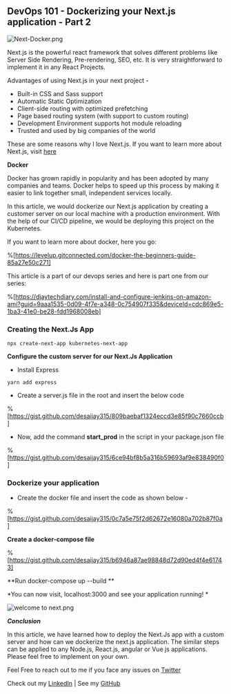## DevOps 101 - Dockerizing your Next.js application - Part 2


![Next-Docker.png](https://cdn.hashnode.com/res/hashnode/image/upload/v1601637324521/DJudOTc3u.png)


Next.js is the powerful react framework that solves different problems like Server Side Rendering, Pre-rendering, SEO, etc. It is very straightforward to implement it in any React Projects.

Advantages of using Next.js in your next project - 

- Built-in CSS and Sass support
- Automatic Static Optimization
- Client-side routing with optimized prefetching
- Page based routing system (with support to custom routing)
- Development Environment supports hot module reloading
- Trusted and used by big companies of the world


These are some reasons why I love Next.js. If you want to learn more about Next.js, visit  [here](https://nextjs.org/learn/basics/create-nextjs-app)
  

**Docker** 

Docker has grown rapidly in popularity and has been adopted by many companies and teams. Docker helps to speed up this process by making it easier to link together small, independent services locally. 

In this article, we would dockerize our Next.js application by creating a customer server on our local machine with a production environment. With the help of our CI/CD pipeline, we would be deploying this project on the Kubernetes.

If you want to learn more about docker, here you go:

%[https://levelup.gitconnected.com/docker-the-beginners-guide-85a27e50c271]

This article is a part of our devops series and here is part one from our series:

%[https://djaytechdiary.com/install-and-configure-jenkins-on-amazon-ami?guid=9aaa1535-0d09-4f7e-a348-0c754907f335&deviceId=cdc869e5-1ba3-41e0-be28-fdd1968008eb]

### Creating the Next.Js App


```
npx create-next-app kubernetes-next-app

``` 
**Configure the custom server for our Next.Js Application**

 - Install Express

```
yarn add express

```

- Create a server.js file in the root and insert the below code 

%[https://gist.github.com/desaijay315/809baebaf1324eccd3e85f90c7660ccb]

- Now, add the command **start_prod** in the script in your package.json file

%[https://gist.github.com/desaijay315/6ce94bf8b5a316b59693af9e838490f0]


### Dockerize your application

- Create the docker file and insert the code as shown below - 


%[https://gist.github.com/desaijay315/0c7a5e75f2d62672e16080a702b87f0a]

**Create a docker-compose file**


%[https://gist.github.com/desaijay315/b6946a87ae98848d72d90ed4f4e61743]


**Run docker-compose up --build
**

*You can now visit, localhost:3000 and see your application running!
*

![welcome to next.png](https://cdn.hashnode.com/res/hashnode/image/upload/v1601636129031/Dv1DZdMcO.png)

***Conclusion***

In this article, we have learned how to deploy the Next.Js app with a custom server and how can we dockerize the next.js application. The similar steps can be applied to any Node.js, React.js, angular or Vue js applications. Please feel free to implement on your own.


Feel Free to reach out to me if you face any issues on  [Twitter](https://twitter.com/beingjaydesai) 

Check out my  [LinkedIn](https://www.linkedin.com/in/iamjaydesai)  | See my  [GitHub](https://github.com/desaijay315)  






